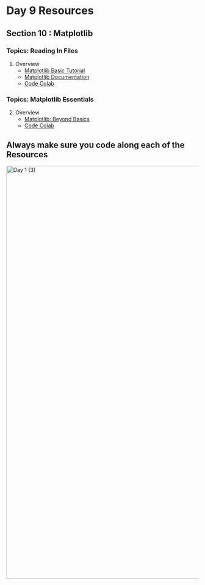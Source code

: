 # Day 9 Resources 

## Section 10 : Matplotlib

### Topics: Reading In Files
1. Overview
    * [Matplotlib Basic Tutorial](https://youtu.be/DAQNHzOcO5A)
    * [Matplotlib Documentation](https://matplotlib.org/3.5.0/api/_as_gen/matplotlib.pyplot.html)
    * [Code Colab](https://colab.research.google.com/drive/13VCKkLE2r6Yok9tlMAImmCQ85Mf0VdC1?usp=sharing)

### Topics: Matplotlib Essentials
2. Overview
    * [Matplotlib: Beyond Basics](https://www.youtube.com/watch?v=cTJBJH8hacc&pp=ygUTbWF0cGxvdGxpYiBhZHZhbmNlZA%3D%3D)  
    * [Code Colab](https://colab.research.google.com/drive/1fgC5ErCYGI4XWqOZVwsYiyHL5zU8Dayt?usp=sharing) 


## Always make sure you code along each of the Resources 
<img width="1080" height="1080" alt="Day 1 (3)" src="https://github.com/user-attachments/assets/c4ec83d6-375f-4617-9103-8bf40b97b85f" />



